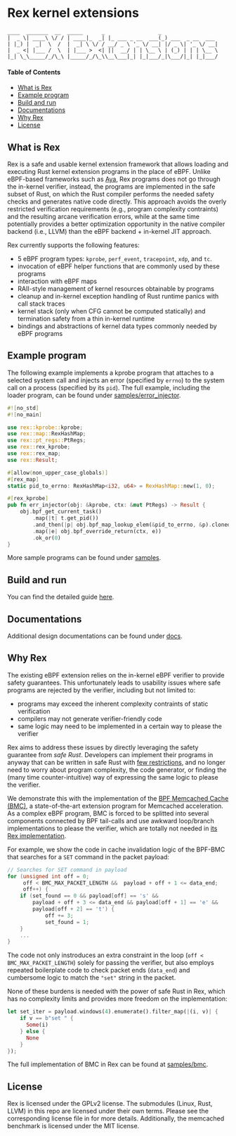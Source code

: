 # Rex kernel extensions

```
____  _______  __  _____      _                 _
|  _ \| ____\ \/ / | ____|_  _| |_ ___ _ __  ___(_) ___  _ __  ___
| |_) |  _|  \  /  |  _| \ \/ / __/ _ \ '_ \/ __| |/ _ \| '_ \/ __|
|  _ <| |___ /  \  | |___ >  <| ||  __/ | | \__ \ | (_) | | | \__ \
|_| \_\_____/_/\_\ |_____/_/\_\\__\___|_| |_|___/_|\___/|_| |_|___/

```

#### Table of Contents

- [What is Rex](#what-is-rex)
- [Example program](#example-program)
- [Build and run](#build-and-run)
- [Documentations](#documentations)
- [Why Rex](#why-rex)
- [License](#license)

## What is Rex

Rex is a safe and usable kernel extension framework that allows loading and
executing Rust kernel extension programs in the place of eBPF. Unlike
eBPF-based frameworks such as [Aya](https://aya-rs.dev), Rex programs does
not go through the in-kernel verifier, instead, the programs are
implemented in the safe subset of Rust, on which the Rust compiler performs
the needed safety checks and generates native code directly. This approach
avoids the overly restricted verification requirements (e.g., program
complexity contraints) and the resulting arcane verification errors, while
at the same time potentially provides a better optimization opportunity in
the native compiler backend (i.e., LLVM) than the eBPF backend + in-kernel
JIT approach.

Rex currently supports the following features:

- 5 eBPF program types: `kprobe`, `perf_event`, `tracepoint`, `xdp`, and
  `tc`.
- invocation of eBPF helper functions that are commonly used by these
  programs
- interaction with eBPF maps
- RAII-style management of kernel resources obtainable by programs
- cleanup and in-kernel exception handling of Rust runtime panics with call
  stack traces
- kernel stack (only when CFG cannot be computed statically) and
  termination safety from a thin in-kernel runtime
- bindings and abstractions of kernel data types commonly needed by eBPF
  programs

## Example program

The following example implements a kprobe program that attaches to a
selected system call and injects an error (specified by `errno`) to the
system call on a process (specified by its `pid`). The full example,
including the loader program, can be found under
[samples/error_injector](samples/error_injector).

```Rust
#![no_std]
#![no_main]

use rex::kprobe::kprobe;
use rex::map::RexHashMap;
use rex::pt_regs::PtRegs;
use rex::rex_kprobe;
use rex::rex_map;
use rex::Result;

#[allow(non_upper_case_globals)]
#[rex_map]
static pid_to_errno: RexHashMap<i32, u64> = RexHashMap::new(1, 0);

#[rex_kprobe]
pub fn err_injector(obj: &kprobe, ctx: &mut PtRegs) -> Result {
    obj.bpf_get_current_task()
        .map(|t| t.get_pid())
        .and_then(|p| obj.bpf_map_lookup_elem(&pid_to_errno, &p).cloned())
        .map(|e| obj.bpf_override_return(ctx, e))
        .ok_or(0)
}
```

More sample programs can be found under [samples](samples).

## Build and run

You can find the detailed guide [here](docs/getting-started.md).

## Documentations

Additional design documentations can be found under [docs](docs).

## Why Rex

The existing eBPF extension relies on the in-kernel eBPF verifier to
provide safety guarantees. This unfortunately leads to usability issues
where safe programs are rejected by the verifier, including but not limited
to:

- programs may exceed the inherent complexity contraints of static
  verification
- compilers may not generate verifier-friendly code
- same logic may need to be implemented in a certain way to please the
  verifier

Rex aims to address these issues by directly leveraging the safety
guarantee from _safe Rust_. Developers can implement their programs in
anyway that can be written in safe Rust with [few
restrictions](docs/rust_rex_subset.md), and no longer need to worry about
program complexity, the code generator, or finding the (many time
counter-intuitive) way of expressing the same logic to please the verifier.

We demonstrate this with the implementation of the [BPF Memcached Cache
(BMC)](https://github.com/Orange-OpenSource/bmc-cache), a state-of-the-art
extension program for Memcached acceleration. As a complex eBPF program,
BMC is forced to be splitted into several components connected by BPF
tail-calls and use awkward loop/branch implementations to please the
verifier, which are totally not needed in [its Rex
implementation](samples/bmc).

For example, we show the code in cache invalidation logic of the BPF-BMC
that searches for a `SET` command in the packet payload:

```C
// Searches for SET command in payload
for (unsigned int off = 0;
     off < BMC_MAX_PACKET_LENGTH &&  payload + off + 1 <= data_end;
     off++) {
    if (set_found == 0 && payload[off] == 's' &&
        payload + off + 3 <= data_end && payload[off + 1] == 'e' &&
        payload[off + 2] == 't') {
            off += 3;
            set_found = 1;
    }
    ...
}
```

The code not only instroduces an extra constraint in the loop (`off <
BMC_MAX_PACKET_LENGTH`) solely for passing the verifier, but also employs
repeated boilerplate code to check packet ends (`data_end`) and cumbersome
logic to match the `"set"` string in the packet.

None of these burdens is needed with the power of safe Rust in Rex, which
has no complexity limits and provides more freedom on the implementation:

```rust
let set_iter = payload.windows(4).enumerate().filter_map(|(i, v)| {
    if v == b"set " {
      Some(i)
    } else {
      None
    }
});

```

The full implementation of BMC in Rex can be found at
[samples/bmc](samples/bmc).

## License

Rex is licensed under the GPLv2 license. The submodules (Linux, Rust, LLVM)
in this repo are licensed under their own terms. Please see the
corresponding license file in for more details. Additionally, the memcached
benchmark is licensed under the MIT license.
